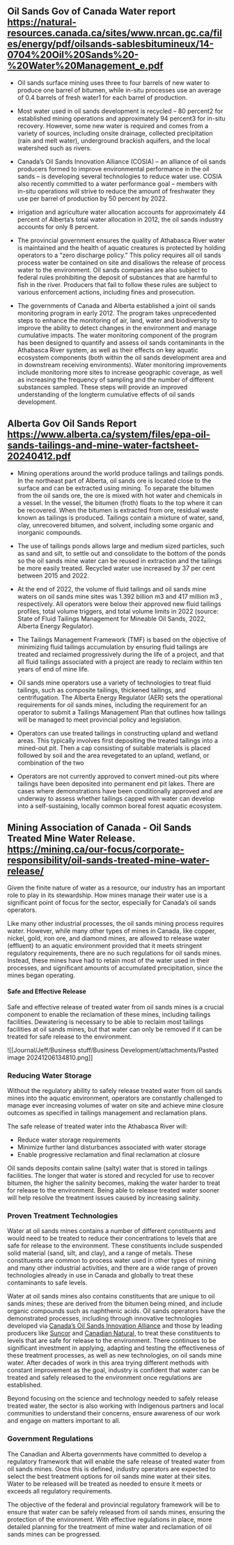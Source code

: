 ## Oil Sands Gov of Canada Water report https://natural-resources.canada.ca/sites/www.nrcan.gc.ca/files/energy/pdf/oilsands-sablesbitumineux/14-0704%20Oil%20Sands%20-%20Water%20Management_e.pdf

- Oil sands surface mining uses three to four barrels of new water to produce one barrel of bitumen, while in-situ processes use an average of 0.4 barrels of fresh water1 for each barrel of production.

- Most water used in oil sands development is recycled – 80 percent2 for established mining operations and approximately 94 percent3 for in-situ recovery. However, some new water is required and comes from a variety of sources, including onsite drainage, collected precipitation (rain and melt water), underground brackish aquifers, and the local watershed such as rivers.

- Canada’s Oil Sands Innovation Alliance (COSIA) – an alliance of oil sands producers formed to improve environmental performance in the oil sands – is developing several technologies to reduce water use. COSIA also recently committed to a water performance goal – members with in-situ operations will strive to reduce the amount of freshwater they use per barrel of production by 50 percent by 2022.

- irrigation and agriculture water allocation accounts for approximately 44 percent of Alberta’s total water allocation in 2012, the oil sands industry accounts for only 8 percent.

- The provincial government ensures the quality of Athabasca River water is maintained and the health of aquatic creatures is protected by holding operators to a “zero discharge policy.” This policy requires all oil sands process water be contained on site and disallows the release of process water to the environment. Oil sands companies are also subject to federal rules prohibiting the deposit of substances that are harmful to fish in the river. Producers that fail to follow these rules are subject to various enforcement actions, including fines and prosecution.

- The governments of Canada and Alberta established a joint oil sands monitoring program in early 2012. The program takes unprecedented steps to enhance the monitoring of air, land, water and biodiversity to improve the ability to detect changes in the environment and manage cumulative impacts. The water monitoring component of the program has been designed to quantify and assess oil sands contaminants in the Athabasca River system, as well as their effects on key aquatic ecosystem components (both within the oil sands development area and in downstream receiving environments). Water monitoring improvements include monitoring more sites to increase geographic coverage, as well as increasing the frequency of sampling and the number of different substances sampled. These steps will provide an improved understanding of the longterm cumulative effects of oil sands development.

## Alberta Gov Oil Sands Report  https://www.alberta.ca/system/files/epa-oil-sands-tailings-and-mine-water-factsheet-20240412.pdf

- Mining operations around the world produce tailings and tailings ponds. In the northeast part of Alberta, oil sands ore is located close to the surface and can be extracted using mining. To separate the bitumen from the oil sands ore, the ore is mixed with hot water and chemicals in a vessel. In the vessel, the bitumen (froth) floats to the top where it can be recovered. When the bitumen is extracted from ore, residual waste known as tailings is produced. Tailings contain a mixture of water, sand, clay, unrecovered bitumen, and solvent, including some organic and inorganic compounds.

- The use of tailings ponds allows large and medium sized particles, such as sand and silt, to settle out and consolidate to the bottom of the ponds so the oil sands mine water can be reused in extraction and the tailings be more easily treated. Recycled water use increased by 37 per cent between 2015 and 2022.

- At the end of 2022, the volume of fluid tailings and oil sands mine waters on oil sands mine sites was 1.392 billion m3 and 417 million m3 , respectively. All operators were below their approved new fluid tailings profiles, total volume triggers, and total volume limits in 2022 (source: State of Fluid Tailings Management for Mineable Oil Sands, 2022, Alberta Energy Regulator).

- The Tailings Management Framework (TMF) is based on the objective of minimizing fluid tailings accumulation by ensuring fluid tailings are treated and reclaimed progressively during the life of a project, and that all fluid tailings associated with a project are ready to reclaim within ten years of end of mine life.

- Oil sands mine operators use a variety of technologies to treat fluid tailings, such as composite tailings, thickened tailings, and centrifugation. The Alberta Energy Regulator (AER) sets the operational requirements for oil sands mines, including the requirement for an operator to submit a Tailings Management Plan that outlines how tailings will be managed to meet provincial policy and legislation.

- Operators can use treated tailings in constructing upland and wetland areas. This typically involves first depositing the treated tailings into a mined-out pit. Then a cap consisting of suitable materials is placed followed by soil and the area revegetated to an upland, wetland, or combination of the two

- Operators are not currently approved to convert mined-out pits where tailings have been deposited into permanent end pit lakes. There are cases where demonstrations have been conditionally approved and are underway to assess whether tailings capped with water can develop into a self-sustaining, locally common boreal forest aquatic ecosystem.

## Mining Association of Canada -  Oil Sands Treated Mine Water Release. https://mining.ca/our-focus/corporate-responsibility/oil-sands-treated-mine-water-release/

Given the finite nature of water as a resource, our industry has an important role to play in its stewardship. How mines manage their water use is a significant point of focus for the sector, especially for Canada’s oil sands operators. 

Like many other industrial processes, the oil sands mining process requires water. However, while many other types of mines in Canada, like copper, nickel, gold, iron ore, and diamond mines, are allowed to release water (effluent) to an aquatic environment provided that it meets stringent regulatory requirements, there are no such regulations for oil sands mines. Instead, these mines have had to retain most of the water used in their processes, and significant amounts of accumulated precipitation, since the mines began operating.
#### Safe and Effective Release
Safe and effective release of treated water from oil sands mines is a crucial component to enable the reclamation of these mines, including tailings facilities. Dewatering is necessary to be able to reclaim most tailings facilities at oil sands mines, but that water can only be removed if it can be treated for safe release to the environment.

![[Journal/Jeff/Business stuff/Business Development/attachments/Pasted image 20241206134810.png]]

### Reducing Water Storage

Without the regulatory ability to safely release treated water from oil sands mines into the aquatic environment, operators are constantly challenged to manage ever increasing volumes of water on site and achieve mine closure outcomes as specified in tailings management and reclamation plans.

The safe release of treated water into the Athabasca River will:

- Reduce water storage requirements
- Minimize further land disturbances associated with water storage
- Enable progressive reclamation and final reclamation at closure

Oil sands deposits contain saline (salty) water that is stored in tailings facilities. The longer that water is stored and recycled for use to recover bitumen, the higher the salinity becomes, making the water harder to treat for release to the environment. Being able to release treated water sooner will help resolve the treatment issues caused by increasing salinity.
### Proven Treatment Technologies

Water at oil sands mines contains a number of different constituents and would need to be treated to reduce their concentrations to levels that are safe for release to the environment. These constituents include suspended solid material (sand, silt, and clay), and a range of metals. These constituents are common to process water used in other types of mining and many other industrial activities, and there are a wide range of proven technologies already in use in Canada and globally to treat these contaminants to safe levels.

Water at oil sands mines also contains constituents that are unique to oil sands mines; these are derived from the bitumen being mined, and include organic compounds such as naphthenic acids. Oil sands operators have the demonstrated processes, including through innovative technologies developed via [Canada’s Oil Sands Innovation Alliance](https://cosia.ca/initiatives/water) and those by leading producers like [Suncor](https://www.suncor.com/en-ca/sustainability/environment/water) and [Canadian Natural,](https://www.suncor.com/en-ca/sustainability/environment/water) to treat these constituents to levels that are safe for release to the environment. There continues to be significant investment in applying, adapting and testing the effectiveness of these treatment processes, as well as new technologies, on oil sands mine water. After decades of work in this area trying different methods with constant improvement as the goal, industry is confident that water can be treated and safely released to the environment once regulations are established.

Beyond focusing on the science and technology needed to safely release treated water, the sector is also working with Indigenous partners and local communities to understand their concerns, ensure awareness of our work and engage on matters important to all.
### Government Regulations

The Canadian and Alberta governments have committed to develop a regulatory framework that will enable the safe release of treated water from oil sands mines. Once this is defined, industry operators are expected to select the best treatment options for oil sands mine water at their sites. Water to be released will be treated as needed to ensure it meets or exceeds all regulatory requirements.

The objective of the federal and provincial regulatory framework will be to ensure that water can be safely released from oil sands mines, ensuring the protection of the environment. With effective regulations in place, more detailed planning for the treatment of mine water and reclamation of oil sands mines can be progressed.


